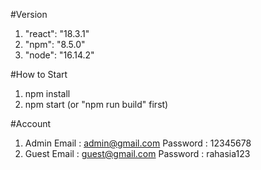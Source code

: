 #Version 
1. "react": "18.3.1"
2. "npm": "8.5.0"
3. "node": "16.14.2"

#How to Start
1. npm install
2. npm start (or "npm run build" first)

#Account
1. Admin
   Email : admin@gmail.com
   Password : 12345678
2. Guest
   Email : guest@gmail.com
   Password : rahasia123
